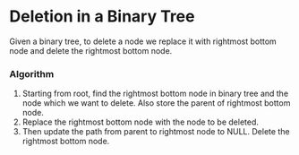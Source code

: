 # Deletion in a Binary Tree

Given a binary tree, to delete a node we replace it with rightmost bottom node and delete the rightmost bottom node.

### Algorithm 

1. Starting from root, find the rightmost bottom node in binary tree and the node which we want to delete. Also store the parent of rightmost bottom node.
2. Replace the rightmost bottom node with the node to be deleted.
3. Then update the path from parent to rightmost node to NULL. Delete the rightmost bottom node.




